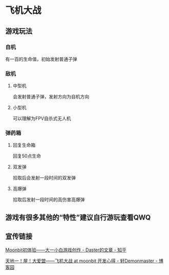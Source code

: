 # 飞机大战
## 游戏玩法

### 自机

有一百的生命值，初始发射普通子弹

### 敌机

1. 中型机

   会发射普通子弹，发射方向为自机方向

2. 小型机

   可以理解为FPV自杀式无人机

### 弹药箱

1. 回复生命箱

   回复$50$点生命

2. 双发弹

   拾取后会发射一段时间的双发弹

3. 高爆弹

   拾取后发射一段时间的高伤害高爆弹

## 游戏有很多其他的“特性”建议自行游玩查看QWQ

## 宣传链接

[Moonbit初体验——大一小白游戏创作 - Daster的文章 - 知乎](https://zhuanlan.zhihu.com/p/6863463180)

[天地一！屋！大爱盟——飞机大战 at moonbit 开发心得 - 轩Demonmaster - 博客园](https://www.cnblogs.com/LQX-OI/p/18540898)
